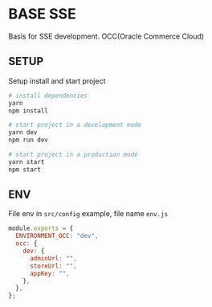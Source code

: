 # BASE SSE

Basis for SSE development.
OCC(Oracle Commerce Cloud)

## SETUP

Setup install and start project

```bash
# install dependencies
yarn
npm install

# start project in a development mode
yarn dev
npm run dev

# start project in a production mode
yarn start
npm start
```

## ENV

File env in `src/config` example, file name `env.js`

```javascript
module.exports = {
  ENVIRONMENT_OCC: "dev",
  occ: {
    dev: {
      adminUrl: "",
      storeUrl: "",
      appKey: "",
    },
  },
};
```
